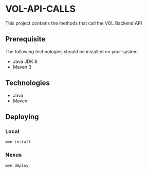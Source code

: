 # VOL-API-CALLS
This project contains the methods that call the VOL Backend API

## Prerequisite 
The following technologies should be installed on your system.
* Java JDK 8
* Maven 3

## Technologies
* Java
* Maven


## Deploying

### Local

``mvn install``

### Nexus

``mvn deploy``